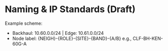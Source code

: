 # Naming & IP Standards (Draft)
Example scheme:
- Backhaul: 10.60.0.0/24  | Edge: 10.61.0.0/24
- Node label: {NEIGH}-{ROLE}-{SITE}-{BAND}-{A/B}
  e.g., CLF-BH-KEN-60G-A
